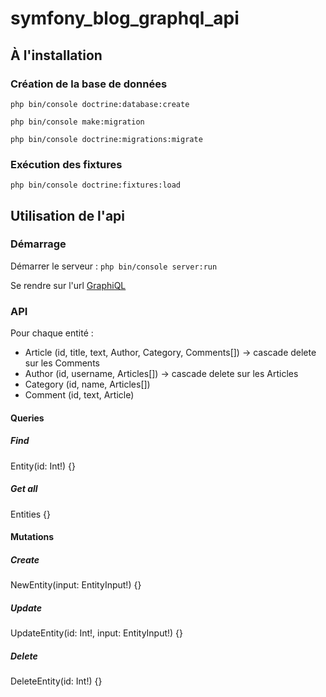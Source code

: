 # symfony_blog_graphql_api

## À l'installation
### Création de la base de données
`php bin/console doctrine:database:create`

`php bin/console make:migration`

`php bin/console doctrine:migrations:migrate`

### Exécution des fixtures
`php bin/console doctrine:fixtures:load`

## Utilisation de l'api
### Démarrage
Démarrer le serveur : `php bin/console server:run`

Se rendre sur l'url [GraphiQL](http://127.0.0.1:8000/graphiql)

### API
Pour chaque entité :
 - Article (id, title, text, Author, Category, Comments[]) -> cascade delete sur les Comments
 - Author (id, username, Articles[]) -> cascade delete sur les Articles
 - Category (id, name, Articles[])
 - Comment (id, text, Article)

#### Queries
##### Find
Entity(id: Int!) {}

##### Get all
Entities {}

#### Mutations
##### Create
NewEntity(input: EntityInput!) {}

##### Update
UpdateEntity(id: Int!, input: EntityInput!) {}

##### Delete
DeleteEntity(id: Int!) {}